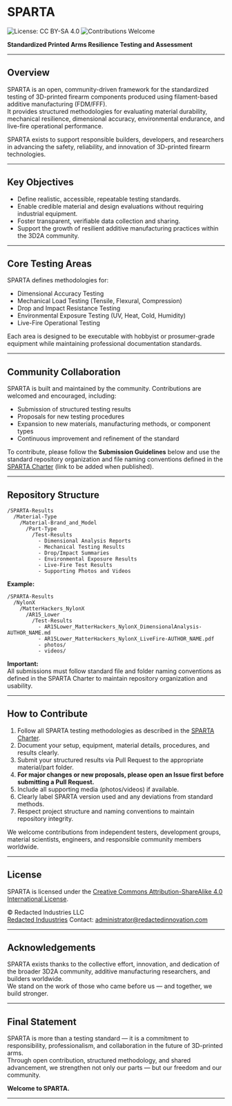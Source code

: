 # SPARTA  
![License: CC BY-SA 4.0](https://img.shields.io/badge/License-CC%20BY--SA%204.0-lightgrey.svg)
![Contributions Welcome](https://img.shields.io/badge/contributions-welcome-brightgreen.svg)

**Standardized Printed Arms Resilience Testing and Assessment**

---

## Overview

SPARTA is an open, community-driven framework for the standardized testing of 3D-printed firearm components produced using filament-based additive manufacturing (FDM/FFF).  
It provides structured methodologies for evaluating material durability, mechanical resilience, dimensional accuracy, environmental endurance, and live-fire operational performance.

SPARTA exists to support responsible builders, developers, and researchers in advancing the safety, reliability, and innovation of 3D-printed firearm technologies.

---

## Key Objectives

- Define realistic, accessible, repeatable testing standards.
- Enable credible material and design evaluations without requiring industrial equipment.
- Foster transparent, verifiable data collection and sharing.
- Support the growth of resilient additive manufacturing practices within the 3D2A community.

---

## Core Testing Areas

SPARTA defines methodologies for:

- Dimensional Accuracy Testing
- Mechanical Load Testing (Tensile, Flexural, Compression)
- Drop and Impact Resistance Testing
- Environmental Exposure Testing (UV, Heat, Cold, Humidity)
- Live-Fire Operational Testing

Each area is designed to be executable with hobbyist or prosumer-grade equipment while maintaining professional documentation standards.

---

## Community Collaboration

SPARTA is built and maintained by the community. Contributions are welcomed and encouraged, including:

- Submission of structured testing results
- Proposals for new testing procedures
- Expansion to new materials, manufacturing methods, or component types
- Continuous improvement and refinement of the standard

To contribute, please follow the **Submission Guidelines** below and use the standard repository organization and file naming conventions defined in the [SPARTA Charter](https://github.com/RedactedIndustries/SPARTA/blob/main/SPARTA_STANDARD/SPARTA%20-%20Standardized%20Printed%20Arms%20Resilience%20Testing%20and%20Assessment.pdf) (link to be added when published).

---

## Repository Structure

```
/SPARTA-Results
  /Material-Type
    /Material-Brand_and_Model
      /Part-Type
        /Test-Results
          - Dimensional Analysis Reports
          - Mechanical Testing Results
          - Drop/Impact Summaries
          - Environmental Exposure Results
          - Live-Fire Test Results
          - Supporting Photos and Videos
```

**Example:**

```
/SPARTA-Results
  /NylonX
    /MatterHackers_NylonX
      /AR15_Lower
        /Test-Results
          - AR15Lower_MatterHackers_NylonX_DimensionalAnalysis-AUTHOR_NAME.md
          - AR15Lower_MatterHackers_NylonX_LiveFire-AUTHOR_NAME.pdf
          - photos/
          - videos/
```

**Important:**  
All submissions must follow standard file and folder naming conventions as defined in the SPARTA Charter to maintain repository organization and usability.

---

## How to Contribute

1. Follow all SPARTA testing methodologies as described in the [SPARTA Charter](https://github.com/RedactedIndustries/SPARTA/blob/main/SPARTA_STANDARD/SPARTA%20-%20Standardized%20Printed%20Arms%20Resilience%20Testing%20and%20Assessment.pdf).
2. Document your setup, equipment, material details, procedures, and results clearly.
3. Submit your structured results via Pull Request to the appropriate material/part folder.
4. **For major changes or new proposals, please open an Issue first before submitting a Pull Request.**
5. Include all supporting media (photos/videos) if available.
6. Clearly label SPARTA version used and any deviations from standard methods.
7. Respect project structure and naming conventions to maintain repository integrity.

We welcome contributions from independent testers, development groups, material scientists, engineers, and responsible community members worldwide.

---

## License

SPARTA is licensed under the [Creative Commons Attribution-ShareAlike 4.0 International License](https://creativecommons.org/licenses/by-sa/4.0/).

© Redacted Industries LLC  
[Redacted Induustries](https://redactedinnovation.com)
Contact: administrator@redactedinnovation.com

---

## Acknowledgements

SPARTA exists thanks to the collective effort, innovation, and dedication of the broader 3D2A community, additive manufacturing researchers, and builders worldwide.  
We stand on the work of those who came before us — and together, we build stronger.

---

## Final Statement

SPARTA is more than a testing standard — it is a commitment to responsibility, professionalism, and collaboration in the future of 3D-printed arms.  
Through open contribution, structured methodology, and shared advancement, we strengthen not only our parts — but our freedom and our community.

**Welcome to SPARTA.**

---
